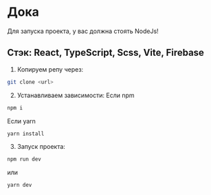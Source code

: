# Дока

Для запуска проекта, у вас должна стоять NodeJs!

## Стэк: React, TypeScript, Scss, Vite, Firebase

1) Копируем репу через:
```bash
git clone <url>
```

2) Устанавливаем зависимости:
Если npm
```bash
npm i
```

Если yarn
```bash
yarn install
```

3) Запуск проекта:

```bash
npm run dev
```
или

```bash
yarn dev
```


